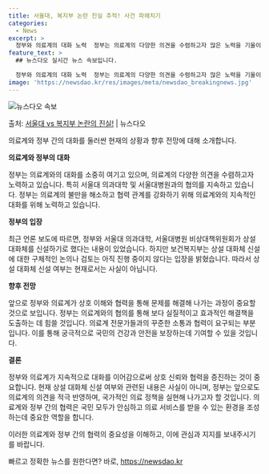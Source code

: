 ```yaml
---
title: 서울대, 복지부 논란 진실 추적! 사건 파헤치기
categories:
  - News
excerpt: >
  정부와 의료계의 대화 노력  정부는 의료계의 다양한 의견을 수렴하고자 많은 노력을 기울이고 있으며, 특히 서…
feature_text: >
  ## 뉴스다오 실시간 뉴스 속보입니다.

  정부와 의료계의 대화 노력  정부는 의료계의 다양한 의견을 수렴하고자 많은 노력을 기울이고 있으며, 특히 서…
image: 'https://newsdao.kr/res/images/meta/newsdao_breakingnews.jpg'
---
```


![뉴스다오 속보](https://newsdao.kr/res/images/meta/newsdao_breakingnews.jpg)

<p>출처: <a href="https://newsdao.kr/4245" rel="dofollow">서울대 vs 복지부 논란의 진실!</a> | 뉴스다오</p>

의료계와 정부 간의 대화를 둘러싼 현재의 상황과 향후 전망에 대해 소개합니다.

**의료계와 정부의 대화**

정부는 의료계와의 대화를 소중히 여기고 있으며, 의료계의 다양한 의견을 수렴하고자 노력하고 있습니다. 특히 서울대 의과대학 및 서울대병원과의 협의를 지속하고 있습니다. 정부는 의료계의 불만을 해소하고 협력 관계를 강화하기 위해 의료계와의 지속적인 대화를 위해 노력하고 있습니다.

**정부의 입장**

최근 언론 보도에 따르면, 정부와 서울대 의과대학, 서울대병원 비상대책위원회가 상설 대화체를 신설하기로 했다는 내용이 있었습니다. 하지만 보건복지부는 상설 대화체 신설에 대한 구체적인 논의나 검토는 아직 진행 중이지 않다는 입장을 밝혔습니다. 따라서 상설 대화체 신설 여부는 현재로서는 사실이 아닙니다.

**향후 전망**

앞으로 정부와 의료계가 상호 이해와 협력을 통해 문제를 해결해 나가는 과정이 중요할 것으로 보입니다. 정부는 의료계와의 협의를 통해 보다 실질적이고 효과적인 해결책을 도출하는 데 힘쓸 것입니다. 의료계 전문가들과의 꾸준한 소통과 협력이 요구되는 부분입니다. 이를 통해 궁극적으로 국민의 건강과 안전을 보장하는데 기여할 수 있을 것입니다.

**결론**

정부와 의료계가 지속적으로 대화를 이어감으로써 상호 신뢰와 협력을 증진하는 것이 중요합니다. 현재 상설 대화체 신설 여부와 관련된 내용은 사실이 아니며, 정부는 앞으로도 의료계의 의견을 적극 반영하며, 국가적인 의료 정책을 실현해 나가고자 할 것입니다. 의료계와 정부 간의 협력은 국민 모두가 안심하고 의료 서비스를 받을 수 있는 환경을 조성하는데 중요한 역할을 합니다.

이러한 의료계와 정부 간의 협력의 중요성을 이해하고, 이에 관심과 지지를 보내주시기를 바랍니다. 

빠르고 정확한 뉴스를 원한다면? 바로, <a href="https://newsdao.kr" rel="dofollow">https://newsdao.kr</a>


